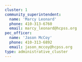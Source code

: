 ```yaml
---
cluster: 1
community_superintendent:
  name: 'Marcy Leonard'
  phone: 410-313-6760
  email: marcy_leonard@hcpss.org
pec_officer:
  name: 'Jason McCoy'
  phone: 410-313-6892
  email: jason_mccoy@hcpss.org
type: administrative_cluster
---
```


